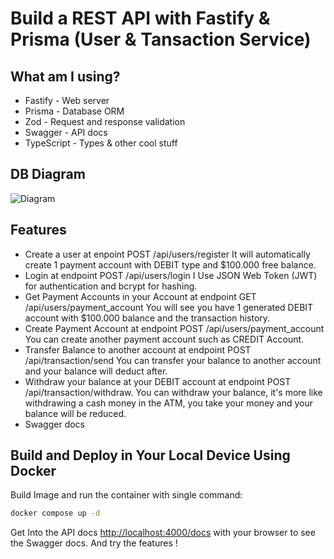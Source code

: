 # Build a REST API with Fastify & Prisma (User & Tansaction Service)

## What am I using?
* Fastify - Web server
* Prisma - Database ORM
* Zod - Request and response validation
* Swagger - API docs
* TypeScript - Types & other cool stuff

## DB Diagram
![Diagram](https://github.com/tangguhriyadi/fastify/image/diagram.png)

## Features
* Create a user at enpoint POST /api/users/register
    It will automatically create 1 payment account with DEBIT type and $100.000 free balance.
* Login at endpoint POST /api/users/login
    I Use JSON Web Token (JWT) for authentication and bcrypt for hashing.
* Get Payment Accounts in your Account at endpoint GET /api/users/payment_account
    You will see you have 1 generated DEBIT account with $100.000 balance and the transaction history.
* Create Payment Account at endpoint POST /api/users/payment_account
    You can create another payment account such as CREDIT Account.
* Transfer Balance to another account at endpoint POST /api/transaction/send
    You can transfer your balance to another account and your balance will deduct after.
* Withdraw your balance at your DEBIT account at endpoint POST /api/transaction/withdraw.
    You can withdraw your balance, it's more like withdrawing a cash money in the ATM, you take your money and your balance will be reduced. 
* Swagger docs

## Build and Deploy in Your Local Device Using Docker

Build Image and run the container with single command:
```bash
docker compose up -d
```

Get Into the API docs [http://localhost:4000/docs](http://localhost:4000/docs) with your browser to see the Swagger docs. And try the features !
